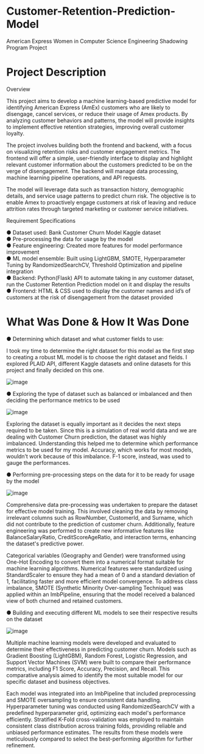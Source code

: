 # Customer-Retention-Prediction-Model

American Express Women in Computer Science Engineering Shadowing Program Project

# Project Description

Overview

This project aims to develop a machine learning-based predictive model for identifying
American Express (AmEx) customers who are likely to disengage, cancel services, or
reduce their usage of Amex products. By analyzing customer behaviors and patterns,
the model will provide insights to implement effective retention strategies, improving
overall customer loyalty.

The project involves building both the frontend and backend, with a focus on visualizing
retention risks and customer engagement metrics. The frontend will offer a simple,
user-friendly interface to display and highlight relevant customer information about the
customers predicted to be on the verge of disengagement. The backend will manage
data processing, machine learning pipeline operations, and API requests.

The model will leverage data such as transaction history, demographic details, and
service usage patterns to predict churn risk. The objective is to enable Amex to
proactively engage customers at risk of leaving and reduce attrition rates through
targeted marketing or customer service initiatives.

Requirement Specifications

● Dataset used: Bank Customer Churn Model Kaggle dataset<br/>
● Pre-processing the data for usage by the model<br/>
● Feature engineering: Created more features for model performance improvement<br/>
● ML model ensemble: Built using LightGBM, SMOTE, Hyperparameter Tuning by
RandomizedSearchCV, Threshold Optimization and pipeline integration<br/>
● Backend: Python(Flask) API to automate taking in any customer dataset, run the
Customer Retention Prediction model on it and display the results<br/>
● Frontend: HTML & CSS used to display the customer names and id’s of
customers at the risk of disengagement from the dataset provided

# What Was Done & How It Was Done

● Determining which dataset and what customer fields to use:

I took my time to determine the right dataset for this model as the first step to
creating a robust ML model is to choose the right dataset and fields. I explored
PLAID API, different Kaggle datasets and online datasets for this project and
finally decided on this one.

![image](https://github.com/user-attachments/assets/6e07a060-3113-40ae-a13f-c35fc8ec5b13)


● Exploring the type of dataset such as balanced or imbalanced and then deciding
the performance metrics to be used

![image](https://github.com/user-attachments/assets/268d6cce-529f-46cf-84b4-b9ce38b5f540)

Exploring the dataset is equally important as it decides the next steps required to
be taken. Since this is a simulation of real world data and we are dealing with
Customer Churn prediction, the dataset was highly imbalanced. Understanding
this helped me to determine which performance metrics to be used for my model.
Accuracy, which works for most models, wouldn’t work because of this
imbalance. F-1 score, instead, was used to gauge the performances.


● Performing pre-processing steps on the data for it to be ready for usage by the
model

![image](https://github.com/user-attachments/assets/44a65ffb-9adb-48d1-9503-11308982c108)

Comprehensive data pre-processing was undertaken to prepare the dataset for
effective model training. This involved cleaning the data by removing irrelevant
columns such as RowNumber, CustomerId, and Surname, which did not
contribute to the prediction of customer churn. Additionally, feature engineering
was performed to create new informative features like BalanceSalaryRatio,
CreditScoreAgeRatio, and interaction terms, enhancing the dataset's
predictive power.

Categorical variables (Geography and Gender) were transformed using
One-Hot Encoding to convert them into a numerical format suitable for machine
learning algorithms. Numerical features were standardized using
StandardScaler to ensure they had a mean of 0 and a standard deviation of 1,
facilitating faster and more efficient model convergence. To address class
imbalance, SMOTE (Synthetic Minority Over-sampling Technique) was applied
within an ImbPipeline, ensuring that the model received a balanced view of
both churned and retained customers.


● Building and executing different ML models to see their respective results on the
dataset

![image](https://github.com/user-attachments/assets/b788aae9-a4c1-4274-b3b2-e95397cc774d)

Multiple machine learning models were developed and evaluated to determine
their effectiveness in predicting customer churn. Models such as Gradient
Boosting (LightGBM), Random Forest, Logistic Regression, and Support Vector
Machines (SVM) were built to compare their performance metrics, including F1
Score, Accuracy, Precision, and Recall. This comparative analysis aimed to
identify the most suitable model for our specific dataset and business objectives.

Each model was integrated into an ImbPipeline that included preprocessing
and SMOTE oversampling to ensure consistent data handling. Hyperparameter
tuning was conducted using RandomizedSearchCV with a predefined
hyperparameter grid, optimizing each model's performance efficiently. Stratified
K-Fold cross-validation was employed to maintain consistent class distribution
across training folds, providing reliable and unbiased performance estimates.
The results from these models were meticulously compared to select the
best-performing algorithm for further refinement.




